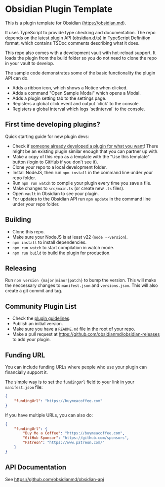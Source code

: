 # Obsidian Plugin Template

This is a plugin template for Obsidian (https://obsidian.md).

It uses TypeScript to provide type checking and documentation.
The repo depends on the latest plugin API (obsidian.d.ts) in TypeScript Definition format, which contains TSDoc comments describing what it does.

This repo also comes with a development vault with hot-reload support.
It loads the plugin from the build folder so you do not need to clone the repo in your vault to develop.

The sample code demonstrates some of the basic functionality the plugin API can do.
- Adds a ribbon icon, which shows a Notice when clicked.
- Adds a command "Open Sample Modal" which opens a Modal.
- Adds a plugin setting tab to the settings page.
- Registers a global click event and output 'click' to the console.
- Registers a global interval which logs 'setInterval' to the console.

## First time developing plugins?
Quick starting guide for new plugin devs:
- Check if [someone already developed a plugin for what you want](https://obsidian.md/plugins)! There might be an existing plugin similar enough that you can partner up with.
- Make a copy of this repo as a template with the "Use this template" button (login to GitHub if you don't see it).
- Clone your repo to a local development folder.
- Install NodeJS, then run `npm install` in the command line under your repo folder.
- Run `npm run watch` to compile your plugin every time you save a file.
- Make changes to `src/main.ts` (or create new `.ts` files).
- Open `vault` in Obsidian to see your plugin.
- For updates to the Obsidian API run `npm update` in the command line under your repo folder.

## Building
- Clone this repo.
- Make sure your NodeJS is at least v22 (`node --version`).
- `npm install` to install dependencies.
- `npm run watch` to start compilation in watch mode.
- `npm run build` to build the plugin for production.

## Releasing
Run `npm version {major|minor|patch}` to bump the version.
This will make the neccessary changes to `manifest.json` and `versions.json`.
This will also create a git commit and tag.

## Community Plugin List
- Check the [plugin guidelines](https://docs.obsidian.md/Plugins/Releasing/Plugin+guidelines).
- Publish an initial version.
- Make sure you have a `README.md` file in the root of your repo.
- Make a pull request at https://github.com/obsidianmd/obsidian-releases to add your plugin.

## Funding URL
You can include funding URLs where people who use your plugin can financially support it.

The simple way is to set the `fundingUrl` field to your link in your `manifest.json` file:
```json
{
    "fundingUrl": "https://buymeacoffee.com"
}
```

If you have multiple URLs, you can also do:
```json
{
    "fundingUrl": {
        "Buy Me a Coffee": "https://buymeacoffee.com",
        "GitHub Sponsor": "https://github.com/sponsors",
        "Patreon": "https://www.patreon.com/"
    }
}
```

## API Documentation
See https://github.com/obsidianmd/obsidian-api
